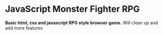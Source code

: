 # JavaScript Monster Fighter RPG

**Basic html, css and javascript RPG style browser game.**
Will clean up and add more features
